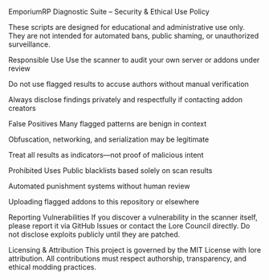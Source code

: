EmporiumRP Diagnostic Suite – Security & Ethical Use Policy

These scripts are designed for educational and administrative use only. They are not intended for automated bans, public shaming, or unauthorized surveillance.

Responsible Use
Use the scanner to audit your own server or addons under review

Do not use flagged results to accuse authors without manual verification

Always disclose findings privately and respectfully if contacting addon creators

False Positives
Many flagged patterns are benign in context

Obfuscation, networking, and serialization may be legitimate

Treat all results as indicators—not proof of malicious intent

Prohibited Uses
Public blacklists based solely on scan results

Automated punishment systems without human review

Uploading flagged addons to this repository or elsewhere

Reporting Vulnerabilities
If you discover a vulnerability in the scanner itself, please report it via GitHub Issues or contact the Lore Council directly. Do not disclose exploits publicly until they are patched.

Licensing & Attribution
This project is governed by the MIT License with lore attribution. All contributions must respect authorship, transparency, and ethical modding practices.

